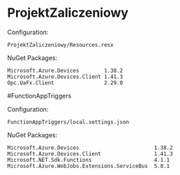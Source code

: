 # ProjektZaliczeniowy

Configuration:

    ProjektZaliczeniowy/Resources.resx
NuGet Packages:

    Microsoft.Azure.Devices        1.38.2
    Microsoft.Azure.Devices.Client 1.41.3
    Opc.UaFx.Client                2.29.0
    
#FunctionAppTriggers

Configuration:

    FunctionAppTriggers/local.settings.json
NuGet Packages:

    Microsoft.Azure.Devices                        1.38.2
    Microsoft.Azure.Devices.Client                 1.41.3
    Microsoft.NET.Sdk.Functions                    4.1.1
    Microsoft.Azure.WebJobs.Extensions.ServiceBus  5.8.1
